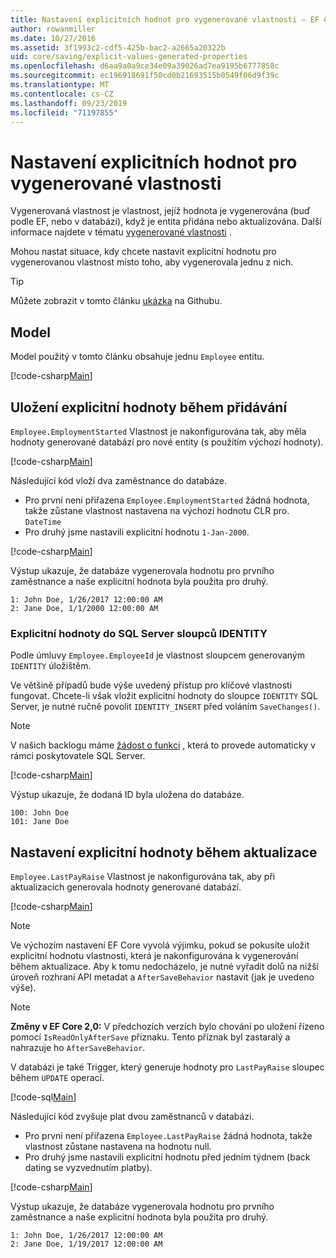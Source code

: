 ```yaml
---
title: Nastavení explicitních hodnot pro vygenerované vlastnosti – EF Core
author: rowanmiller
ms.date: 10/27/2016
ms.assetid: 3f1993c2-cdf5-425b-bac2-a2665a20322b
uid: core/saving/explicit-values-generated-properties
ms.openlocfilehash: d6aa9a0a9ce34e09a39026ad7ea9195b6777858c
ms.sourcegitcommit: ec196918691f50cd0b21693515b0549f06d9f39c
ms.translationtype: MT
ms.contentlocale: cs-CZ
ms.lasthandoff: 09/23/2019
ms.locfileid: "71197855"
---
```

# <a name="setting-explicit-values-for-generated-properties"></a>Nastavení explicitních hodnot pro vygenerované vlastnosti

Vygenerovaná vlastnost je vlastnost, jejíž hodnota je vygenerována (buď podle EF, nebo v databázi), když je entita přidána nebo aktualizována. Další informace najdete v tématu [vygenerované vlastnosti](../modeling/generated-properties.md) .

Mohou nastat situace, kdy chcete nastavit explicitní hodnotu pro vygenerovanou vlastnost místo toho, aby vygenerovala jednu z nich.

> [!TIP]  
> Můžete zobrazit v tomto článku [ukázka](https://github.com/aspnet/EntityFramework.Docs/tree/master/samples/core/Saving/ExplicitValuesGenerateProperties/) na Githubu.

## <a name="the-model"></a>Model

Model použitý v tomto článku obsahuje jednu `Employee` entitu.

[!code-csharp[Main](../../../samples/core/Saving/ExplicitValuesGenerateProperties/Employee.cs#Sample)]

## <a name="saving-an-explicit-value-during-add"></a>Uložení explicitní hodnoty během přidávání

`Employee.EmploymentStarted` Vlastnost je nakonfigurována tak, aby měla hodnoty generované databází pro nové entity (s použitím výchozí hodnoty).

[!code-csharp[Main](../../../samples/core/Saving/ExplicitValuesGenerateProperties/EmployeeContext.cs#EmploymentStarted)]

Následující kód vloží dva zaměstnance do databáze.
* Pro první není přiřazena `Employee.EmploymentStarted` žádná hodnota, takže zůstane vlastnost nastavena na výchozí hodnotu CLR pro. `DateTime`
* Pro druhý jsme nastavili explicitní hodnotu `1-Jan-2000`.

[!code-csharp[Main](../../../samples/core/Saving/ExplicitValuesGenerateProperties/Sample.cs#EmploymentStarted)]

Výstup ukazuje, že databáze vygenerovala hodnotu pro prvního zaměstnance a naše explicitní hodnota byla použita pro druhý.

``` Console
1: John Doe, 1/26/2017 12:00:00 AM
2: Jane Doe, 1/1/2000 12:00:00 AM
```

### <a name="explicit-values-into-sql-server-identity-columns"></a>Explicitní hodnoty do SQL Server sloupců IDENTITY

Podle úmluvy `Employee.EmployeeId` je vlastnost sloupcem generovaným `IDENTITY` úložištěm.

Ve většině případů bude výše uvedený přístup pro klíčové vlastnosti fungovat. Chcete-li však vložit explicitní hodnoty do sloupce `IDENTITY` SQL Server, je nutné ručně povolit `IDENTITY_INSERT` před voláním `SaveChanges()`.

> [!NOTE]  
> V našich backlogu máme [žádost o funkci](https://github.com/aspnet/EntityFramework/issues/703) , která to provede automaticky v rámci poskytovatele SQL Server.

[!code-csharp[Main](../../../samples/core/Saving/ExplicitValuesGenerateProperties/Sample.cs#EmployeeId)]

Výstup ukazuje, že dodaná ID byla uložena do databáze.

``` Console
100: John Doe
101: Jane Doe
```

## <a name="setting-an-explicit-value-during-update"></a>Nastavení explicitní hodnoty během aktualizace

`Employee.LastPayRaise` Vlastnost je nakonfigurována tak, aby při aktualizacích generovala hodnoty generované databází.

[!code-csharp[Main](../../../samples/core/Saving/ExplicitValuesGenerateProperties/EmployeeContext.cs#LastPayRaise)]

> [!NOTE]  
> Ve výchozím nastavení EF Core vyvolá výjimku, pokud se pokusíte uložit explicitní hodnotu vlastnosti, která je nakonfigurována k vygenerování během aktualizace. Aby k tomu nedocházelo, je nutné vyřadit dolů na nižší úroveň rozhraní API metadat a `AfterSaveBehavior` nastavit (jak je uvedeno výše).

> [!NOTE]  
> **Změny v EF Core 2,0:** V předchozích verzích bylo chování po uložení řízeno pomocí `IsReadOnlyAfterSave` příznaku. Tento příznak byl zastaralý a nahrazuje ho `AfterSaveBehavior`.

V databázi je také Trigger, který generuje hodnoty pro `LastPayRaise` sloupec během `UPDATE` operací.

[!code-sql[Main](../../../samples/core/Saving/ExplicitValuesGenerateProperties/employee_UPDATE.sql)]

Následující kód zvyšuje plat dvou zaměstnanců v databázi.
* Pro první není přiřazena `Employee.LastPayRaise` žádná hodnota, takže vlastnost zůstane nastavena na hodnotu null.
* Pro druhý jsme nastavili explicitní hodnotu před jedním týdnem (back dating se vyzvednutím platby).

[!code-csharp[Main](../../../samples/core/Saving/ExplicitValuesGenerateProperties/Sample.cs#LastPayRaise)]

Výstup ukazuje, že databáze vygenerovala hodnotu pro prvního zaměstnance a naše explicitní hodnota byla použita pro druhý.

``` Console
1: John Doe, 1/26/2017 12:00:00 AM
2: Jane Doe, 1/19/2017 12:00:00 AM
```
